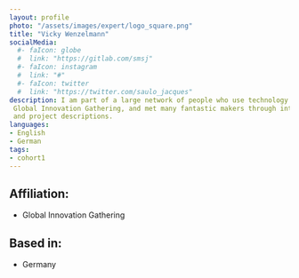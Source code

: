 ```yaml
---
layout: profile
photo: "/assets/images/expert/logo_square.png"
title: "Vicky Wenzelmann"
socialMedia:
  #- faIcon: globe
  #  link: "https://gitlab.com/smsj"
  #- faIcon: instagram
  #  link: "#"
  #- faIcon: twitter
  #  link: "https://twitter.com/saulo_jacques"
description: I am part of a large network of people who use technology to solve social problems, including many makers. I have been a mentor in "#ASKnet" in Uganda and South Sudan since 2016, am a member of GIG the
 Global Innovation Gathering, and met many fantastic makers through interventions with the Labmobile. I work as a Systemic Organizational Consultant and Agile Coach, and I have written and evaluated plenty of proposals
 and project descriptions.
languages:
- English
- German
tags: 
- cohort1
---
```


## Affiliation: 
- Global Innovation Gathering

## Based in: 
- Germany
